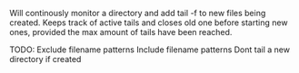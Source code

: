 Will continously monitor a directory and add tail -f to new files being created.
Keeps track of active tails and closes old one before starting new ones, provided the max amount of tails have been reached.

TODO: 
Exclude filename patterns
Include filename patterns
Dont tail a new directory if created
